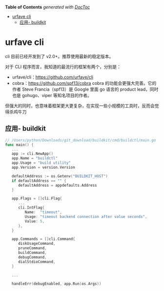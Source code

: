 <!-- START doctoc generated TOC please keep comment here to allow auto update -->
<!-- DON'T EDIT THIS SECTION, INSTEAD RE-RUN doctoc TO UPDATE -->
**Table of Contents**  *generated with [DocToc](https://github.com/thlorenz/doctoc)*

- [urfave cli](#urfave-cli)
  - [应用- buildkit](#%E5%BA%94%E7%94%A8--buildkit)

<!-- END doctoc generated TOC please keep comment here to allow auto update -->

# urfave cli 


cli 目前已经开发到了 v2.0+。推荐使用最新的稳定版本。


对于 CLI 程序而言，我知道的最流行的框架有两个，分别是：

- urfave/cli：https://github.com/urfave/cli
- cobra：https://github.com/spf13/cobra
cobra 的功能会更强大完善。它的作者 Steve Francia（spf13）是 Google 里面 go 语言的 product lead，同时也是 gohugo、viper 等知名项目的作者。

但强大的同时，也意味着框架更大更复杂，在实现一些小规模的工具时，反而会觉得杀鸡牛刀

## 应用- buildkit
```go
// /Users/python/Downloads/git_download/buildkit/cmd/buildctl/main.go
func main() {
   ...
   app := cli.NewApp()
   app.Name = "buildctl"
   app.Usage = "build utility"
   app.Version = version.Version

   defaultAddress := os.Getenv("BUILDKIT_HOST")
   if defaultAddress == "" {
      defaultAddress = appdefaults.Address
   }

   app.Flags = []cli.Flag{
      ...
      cli.IntFlag{
         Name:  "timeout",
         Usage: "timeout backend connection after value seconds",
         Value: 5,
      },
   }

   app.Commands = []cli.Command{
      diskUsageCommand,
      pruneCommand,
      buildCommand,
      debugCommand,
      dialStdioCommand,
   }

   ...

   handleErr(debugEnabled, app.Run(os.Args))

```